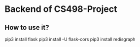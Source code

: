 # Backend of CS498-Project

## How to use it?

pip3 install flask
pip3 install -U flask-cors
pip3 install redisgraph